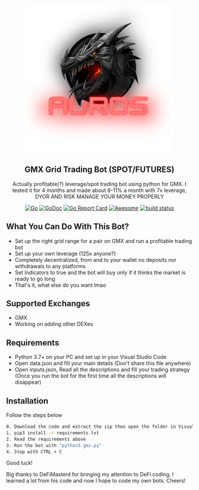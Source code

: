 <div align="center">
  <img src="auros.png" width="400"/>
  <h2>GMX Grid Trading Bot (SPOT/FUTURES)</h2>
  <p>Actually profitable(?) leverage/spot trading bot using python for GMX. I tested it for 4 months and made about 8-11% a month with 7x leverage, DYOR AND RISK MANAGE YOUR MONEY PROPERLY</p>
  
[![Go](https://github.com/c9s/bbgo/actions/workflows/go.yml/badge.svg?branch=main)](https://github.com/c9s/bbgo/actions/workflows/go.yml)
[![GoDoc](https://godoc.org/github.com/c9s/bbgo?status.svg)](https://pkg.go.dev/github.com/c9s/bbgo)
[![Go Report Card](https://goreportcard.com/badge/github.com/c9s/bbgo)](https://goreportcard.com/report/github.com/c9s/bbgo)
[![Awesome](https://awesome.re/badge.svg)](https://awesome.re)
 <a href="https://circleci.com/gh/badges/shields/tree/master">
        <img src="https://img.shields.io/circleci/project/github/badges/shields/master" alt="build status"></a>
  
</div>

## What You Can Do With This Bot?

- Set up the right grid range for a pair on GMX and run a profitable trading bot
- Set up your own leverage (125x anyone?)
- Completely decentralized, from and to your wallet no deposits nor withdrawals to any platforms
- Set Indicators to true and the bot will buy only if it thinks the market is ready to go long
- That's it, what else do you want lmao

## Supported Exchanges

- GMX
- Working on adding other DEXes

## Requirements

- Python 3.7+ on your PC and set up in your Visual Studio Code
- Open data.json and fill your main details (Don't share this file anywhere)
- Open inputs.json, Read all the descriptions and fill your trading strategy (Once you run the bot for the first time all the descriptions will disappear)


## Installation

Follow the steps below

```sh
0. Download the code and extract the zip then open the folder in Visual Studio Code and open terminal
1. pip3 install -r requirements.txt 
2. Read the requirements above
3. Run the bot with "python3 gmx.py"
4. Stop with CTRL + C
```
Good luck!


Big thanks to DeFiMasterd for bringing my attention to DeFi coding, I learned a lot from his code and now I hope to code my own bots. Cheers!
